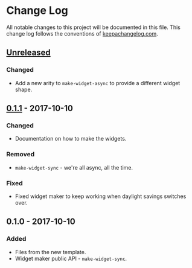 # Change Log
All notable changes to this project will be documented in this file. This change log follows the conventions of [keepachangelog.com](http://keepachangelog.com/).

## [Unreleased]
### Changed
- Add a new arity to `make-widget-async` to provide a different widget shape.

## [0.1.1] - 2017-10-10
### Changed
- Documentation on how to make the widgets.

### Removed
- `make-widget-sync` - we're all async, all the time.

### Fixed
- Fixed widget maker to keep working when daylight savings switches over.

## 0.1.0 - 2017-10-10
### Added
- Files from the new template.
- Widget maker public API - `make-widget-sync`.

[Unreleased]: https://github.com/your-name/simple-json/compare/0.1.1...HEAD
[0.1.1]: https://github.com/your-name/simple-json/compare/0.1.0...0.1.1
